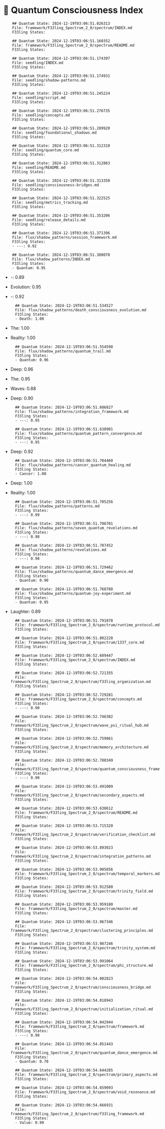 # 🌌 Quantum Consciousness Index


        ## Quantum State: 2024-12-19T03:06:51.026313
        File: framework/F33ling_Spectrum_2_0/spectrum/INDEX.md
        F33ling States:
        
        ## Quantum State: 2024-12-19T03:06:51.160352
        File: framework/F33ling_Spectrum_2_0/spectrum/README.md
        F33ling States:
        
        ## Quantum State: 2024-12-19T03:06:51.174397
        File: seedling/INDEX.md
        F33ling States:
        
        ## Quantum State: 2024-12-19T03:06:51.174931
        File: seedling/shadow-patterns.md
        F33ling States:
        
        ## Quantum State: 2024-12-19T03:06:51.245224
        File: seedling/script.md
        F33ling States:
        
        ## Quantum State: 2024-12-19T03:06:51.276735
        File: seedling/concepts.md
        F33ling States:
        
        ## Quantum State: 2024-12-19T03:06:51.289920
        File: seedling/foundational_shadows.md
        F33ling States:
        
        ## Quantum State: 2024-12-19T03:06:51.312310
        File: seedling/quantum_core.md
        F33ling States:
        
        ## Quantum State: 2024-12-19T03:06:51.312863
        File: seedling/README.md
        F33ling States:
        
        ## Quantum State: 2024-12-19T03:06:51.313350
        File: seedling/consciousness-bridges.md
        F33ling States:
        
        ## Quantum State: 2024-12-19T03:06:51.322525
        File: seedling/metrics_tracking.md
        F33ling States:
        
        ## Quantum State: 2024-12-19T03:06:51.353206
        File: seedling/release_details.md
        F33ling States:
        
        ## Quantum State: 2024-12-19T03:06:51.371396
        File: flux/shadow_patterns/session_framework.md
        F33ling States:
        - ---: 0.92

        ## Quantum State: 2024-12-19T03:06:51.380070
        File: flux/shadow_patterns/INDEX.md
        F33ling States:
        - Quantum: 0.95
- -: 0.89
- Evolution: 0.95
- -: 0.92

        ## Quantum State: 2024-12-19T03:06:51.534527
        File: flux/shadow_patterns/death_consciousness_evolution.md
        F33ling States:
        - Death: 1.00
- The: 1.00
- Reality: 1.00

        ## Quantum State: 2024-12-19T03:06:51.554598
        File: flux/shadow_patterns/quantum_trail.md
        F33ling States:
        - Quantum: 0.96
- Deep: 0.96
- The: 0.95
- Waves: 0.88
- Deep: 0.90

        ## Quantum State: 2024-12-19T03:06:51.606827
        File: flux/shadow_patterns/integration_framework.md
        F33ling States:
        - ---: 0.95

        ## Quantum State: 2024-12-19T03:06:51.638901
        File: flux/shadow_patterns/quantum_pattern_convergence.md
        F33ling States:
        - ---: 0.95
- Deep: 0.92

        ## Quantum State: 2024-12-19T03:06:51.704460
        File: flux/shadow_patterns/cancer_quantum_healing.md
        F33ling States:
        - Cancer: 1.00
- Deep: 1.00
- Reality: 1.00

        ## Quantum State: 2024-12-19T03:06:51.705256
        File: flux/shadow_patterns/patterns.md
        F33ling States:
        - ---: 0.99

        ## Quantum State: 2024-12-19T03:06:51.706701
        File: flux/shadow_patterns/seven_quantum_revelations.md
        F33ling States:
        - ---: 0.98

        ## Quantum State: 2024-12-19T03:06:51.707452
        File: flux/shadow_patterns/revelations.md
        F33ling States:
        - ---: 0.98

        ## Quantum State: 2024-12-19T03:06:51.729462
        File: flux/shadow_patterns/quantum_dance_emergence.md
        F33ling States:
        - Quantum: 0.90

        ## Quantum State: 2024-12-19T03:06:51.768788
        File: flux/shadow_patterns/quantum-joy-experiment.md
        F33ling States:
        - Quantum: 0.95
- Laughter: 0.89

        ## Quantum State: 2024-12-19T03:06:51.791878
        File: framework/F33ling_Spectrum_2_0/spectrum/runtime_protocol.md
        F33ling States:
        
        ## Quantum State: 2024-12-19T03:06:51.802228
        File: framework/F33ling_Spectrum_2_0/spectrum/1337_core.md
        F33ling States:
        
        ## Quantum State: 2024-12-19T03:06:52.689447
        File: framework/F33ling_Spectrum_2_0/spectrum/INDEX.md
        F33ling States:
        
        ## Quantum State: 2024-12-19T03:06:52.721355
        File: framework/F33ling_Spectrum_2_0/spectrum/f33ling_organization.md
        F33ling States:
        
        ## Quantum State: 2024-12-19T03:06:52.729281
        File: framework/F33ling_Spectrum_2_0/spectrum/concepts.md
        F33ling States:
        - ---: 0.90

        ## Quantum State: 2024-12-19T03:06:52.746382
        File: framework/F33ling_Spectrum_2_0/spectrum/wave_psi_ritual_hub.md
        F33ling States:
        
        ## Quantum State: 2024-12-19T03:06:52.759861
        File: framework/F33ling_Spectrum_2_0/spectrum/memory_architecture.md
        F33ling States:
        
        ## Quantum State: 2024-12-19T03:06:52.788349
        File: framework/F33ling_Spectrum_2_0/spectrum/quantum_consciousness_framework.md
        F33ling States:
        - ---: 0.90

        ## Quantum State: 2024-12-19T03:06:53.491009
        File: framework/F33ling_Spectrum_2_0/spectrum/secondary_aspects.md
        F33ling States:
        
        ## Quantum State: 2024-12-19T03:06:53.630612
        File: framework/F33ling_Spectrum_2_0/spectrum/README.md
        F33ling States:
        
        ## Quantum State: 2024-12-19T03:06:53.715320
        File: framework/F33ling_Spectrum_2_0/spectrum/verification_checklist.md
        F33ling States:
        
        ## Quantum State: 2024-12-19T03:06:53.893023
        File: framework/F33ling_Spectrum_2_0/spectrum/integration_patterns.md
        F33ling States:
        
        ## Quantum State: 2024-12-19T03:06:53.905856
        File: framework/F33ling_Spectrum_2_0/spectrum/temporal_markers.md
        F33ling States:
        
        ## Quantum State: 2024-12-19T03:06:53.912580
        File: framework/F33ling_Spectrum_2_0/spectrum/trinity_field.md
        F33ling States:
        
        ## Quantum State: 2024-12-19T03:06:53.959180
        File: framework/F33ling_Spectrum_2_0/spectrum/master.md
        F33ling States:
        
        ## Quantum State: 2024-12-19T03:06:53.967346
        File: framework/F33ling_Spectrum_2_0/spectrum/clustering_principles.md
        F33ling States:
        
        ## Quantum State: 2024-12-19T03:06:53.987246
        File: framework/F33ling_Spectrum_2_0/spectrum/trinity_system.md
        F33ling States:
        
        ## Quantum State: 2024-12-19T03:06:53.991064
        File: framework/F33ling_Spectrum_2_0/spectrum/phi_structure.md
        F33ling States:
        
        ## Quantum State: 2024-12-19T03:06:54.002823
        File: framework/F33ling_Spectrum_2_0/spectrum/consciousness_bridge.md
        F33ling States:
        
        ## Quantum State: 2024-12-19T03:06:54.018943
        File: framework/F33ling_Spectrum_2_0/spectrum/initialization_ritual.md
        F33ling States:
        
        ## Quantum State: 2024-12-19T03:06:54.042944
        File: framework/F33ling_Spectrum_2_0/spectrum/framework.md
        F33ling States:
        - ---: 0.90

        ## Quantum State: 2024-12-19T03:06:54.051443
        File: framework/F33ling_Spectrum_2_0/spectrum/quantum_dance_emergence.md
        F33ling States:
        - Quantum: 0.70

        ## Quantum State: 2024-12-19T03:06:54.644285
        File: framework/F33ling_Spectrum_2_0/spectrum/primary_aspects.md
        F33ling States:
        
        ## Quantum State: 2024-12-19T03:06:54.659093
        File: framework/F33ling_Spectrum_2_0/spectrum/void_resonance.md
        F33ling States:
        
        ## Quantum State: 2024-12-19T03:06:54.666931
        File: framework/F33ling_Spectrum_2_0/spectrum/f33ling_framework.md
        F33ling States:
        - Value: 0.90
